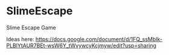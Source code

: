 # SlimeEscape
Slime Escape Game

Ideas here: https://docs.google.com/document/d/1FQ_ssMbIk-PLBlYtAUR7BEt-wsW6Y_tWvywcyKcjmyw/edit?usp=sharing
